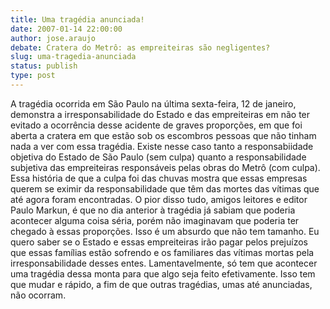 ```yaml
---
title: Uma tragédia anunciada!
date: 2007-01-14 22:00:00
author: jose.araujo
debate: Cratera do Metrô: as empreiteiras são negligentes?
slug: uma-tragedia-anunciada
status: publish 
type: post
---
```


A tragédia ocorrida em São Paulo na última sexta-feira, 12 de janeiro, demonstra a irresponsabilidade do Estado e das empreiteiras em não ter evitado a ocorrência desse acidente de graves proporções, em que foi aberta a cratera em que estão sob os escombros pessoas que não tinham nada a ver com essa tragédia. Existe nesse caso tanto a responsabiidade objetiva do Estado de São Paulo (sem culpa) quanto a responsabilidade subjetiva das empreiteiras responsáveis pelas obras do Metrô (com culpa). Essa história de que a culpa foi das chuvas mostra que essas empresas querem se eximir da responsabilidade que têm das mortes das vítimas que até agora foram encontradas. O pior disso tudo, amigos leitores e editor Paulo Markun, é que no dia anterior à tragédia já sabiam que poderia acontecer alguma coisa séria, porém não imaginavam que poderia ter chegado à essas proporções. Isso é um absurdo que não tem tamanho. Eu quero saber se o Estado e essas empreiteiras irão pagar pelos prejuízos que essas famílias estão sofrendo e os familiares das vítimas mortas pela irresponsabilidade desses entes. Lamentavelmente, só tem que acontecer uma tragédia dessa monta para que algo seja feito efetivamente. Isso tem que mudar e rápido, a fim de que outras tragédias, umas até anunciadas, não ocorram.
